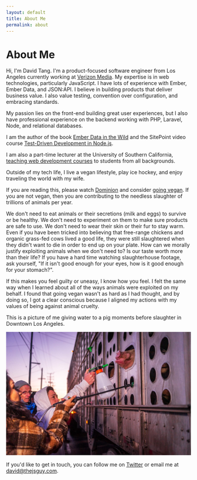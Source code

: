 ```yaml
---
layout: default
title: About Me
permalink: about
---
```

# About Me

Hi, I'm David Tang. I'm a product-focused software engineer from Los Angeles currently working at [Verizon Media](https://www.verizonmedia.com/). My expertise is in web technologies, particularly JavaScript. I have lots of experience with Ember, Ember Data, and JSON:API. I believe in building products that deliver business value. I also value testing, convention over configuration, and embracing standards.

My passion lies on the front-end building great user experiences, but I also have professional experience on the backend working with PHP, Laravel, Node, and relational databases.

I am the author of the book [Ember Data in the Wild](https://leanpub.com/emberdatainthewild) and the SitePoint video course [Test-Driven Development in Node.js](https://www.sitepoint.com/premium/courses/master-test-driven-development-in-node-js-2932).

I am also a part-time lecturer at the University of Southern California, [teaching web development courses](/teaching) to students from all backgrounds.

Outside of my tech life, I live a vegan lifestyle, play ice hockey, and enjoy traveling the world with my wife.

<div class="about-vegan">

<p>If you are reading this, please watch <a href="https://www.dominionmovement.com/watch" target="_blank">Dominion</a> and consider <a href="https://challenge22.com/" target="_blank" title="Join thousands of participants for a 22-day vegan experience. FREE!">going vegan</a>. If you are not vegan, then you are contributing to the needless slaughter of trillions of animals per year.</p>

<p>We don't need to eat animals or their secretions (milk and eggs) to survive or be healthy. We don't need to experiment on them to make sure products are safe to use. We don't need to wear their skin or their fur to stay warm. Even if you have been tricked into believing that free-range chickens and organic grass-fed cows lived a good life, they were still slaughtered when they didn't want to die in order to end up on your plate. How can we morally justify exploiting animals when we don't need to? Is our taste worth more than their life? If you have a hard time watching slaughterhouse footage, ask yourself, "If it isn't good enough for your eyes, how is it good enough for your stomach?".</p>

<p>If this makes you feel guilty or uneasy, I know how you feel. I felt the same way when I learned about all of the ways animals were exploited on my behalf. I found that going vegan wasn't as hard as I had thought, and by doing so, I got a clear conscious because I aligned my actions with my values of being against animal cruelty.</p>

<p>This is a picture of me giving water to a pig moments before slaughter in Downtown Los Angeles.</p>

<img src="/images/pig-vigil.jpg" alt="picture of me giving water to a pig moments before slaughter">
</div>

If you'd like to get in touch, you can follow me on [Twitter](https://twitter.com/iamdtang) or email me at [david@thejsguy.com](mailto:david@thejsguy.com).
